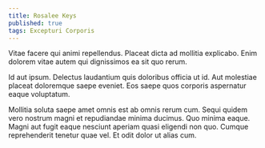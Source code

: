 ```yaml
---
title: Rosalee Keys
published: true
tags: Excepturi Corporis
---
```


Vitae facere qui animi repellendus. Placeat dicta ad mollitia explicabo. Enim dolorem vitae autem qui dignissimos ea sit quo rerum.

Id aut ipsum. Delectus laudantium quis doloribus officia ut id. Aut molestiae placeat doloremque saepe eveniet. Eos saepe quos corporis aspernatur eaque voluptatum.

Mollitia soluta saepe amet omnis est ab omnis rerum cum. Sequi quidem vero nostrum magni et repudiandae minima ducimus. Quo minima eaque. Magni aut fugit eaque nesciunt aperiam quasi eligendi non quo. Cumque reprehenderit tenetur quae vel. Et odit dolor ut alias cum.